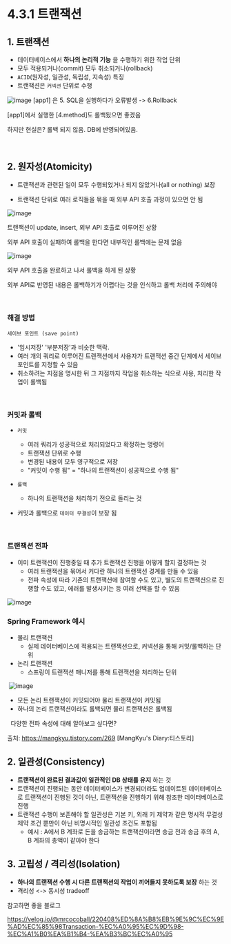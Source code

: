 # 4.3.1 트랜잭션

## 1. 트랜잭션
- 데이터베이스에서 __하나의 논리적 기능__ 을 수행하기 위한 작업 단위
- 모두 적용되거나(commit) 모두 취소되거나(rollback)
- `ACID`(원자성, 일관성, 독립성, 지속성) 특징
- 트랜잭션은 `커넥션` 단위로 수행

![image](https://img1.daumcdn.net/thumb/R1280x0/?scode=mtistory2&fname=https%3A%2F%2Fblog.kakaocdn.net%2Fdn%2FlDbeX%2Fbtrc1TCzjBF%2FAPfhEURtKBZB9QNkriFIe0%2Fimg.png)
[app1] 은 5. SQL을 실행하다가 오류발생 -> 6.Rollback

[app1]에서 실행한 [4.method]도 롤백됬으면 좋겠음

하지만 현실은? 롤백 되지 않음. DB에 반영되어있음.

<br>

## 2. 원자성(Atomicity)
- 트랜잭션과 관련된 일이 모두 수행되었거나 되지 않았거나(all or nothing) 보장

- 트랜잭션 단위로 여러 로직들을 묶을 때 외부 API 호출 과정이 있으면 안 됨


![image](https://img1.daumcdn.net/thumb/R1280x0/?scode=mtistory2&fname=https%3A%2F%2Fblog.kakaocdn.net%2Fdn%2FcceCs0%2Fbtq309FCAom%2FXkQgkfrp6EdkPe9qsNdNZ1%2Fimg.png)

트랜잭션이 update, insert, 외부 API 호출로 이루어진 상황

외부 API 호출이 실패하여 롤백을 한다면 내부적인 롤백에는 문제 없음


![image](https://img1.daumcdn.net/thumb/R1280x0/?scode=mtistory2&fname=https%3A%2F%2Fblog.kakaocdn.net%2Fdn%2FbgTFHW%2Fbtq3Ua0FPqQ%2FkZbU9fpBMb8QRVfRdwgsrk%2Fimg.png)

외부 API 호출을 완료하고 나서 롤백을 하게 된 상황

외부 API로 반영된 내용은 롤백하기가 어렵다는 것을 인식하고 롤백 처리에 주의해야

<br>

### 해결 방법

`세이브 포인트 (save point)`
- '임시저장' '부분저장'과 비슷한 맥락. 
- 여러 개의 쿼리로 이루어진 트랜잭션에서 사용자가 트랜잭션 중간 단계에서 세이브 포인트를 지정할 수 있음
- 취소하려는 지점을 명시한 뒤 그 지점까지 작업을 취소하는 식으로 사용, 처리한 작업이 롤백됨


<br>

### 커밋과 롤백

- `커밋`
    - 여러 쿼리가 성공적으로 처리되었다고 확정하는 명령어
    - 트랜잭션 단위로 수행
    - 변경된 내용이 모두 영구적으로 저장
    - "커밋이 수행 됨" = "하나의 트랜잭션이 성공적으로 수행 됨"


- `롤백`
    - 하나의 트랜잭션을 처리하기 전으로 돌리는 것


- 커밋과 롤백으로 `데이터 무결성`이 보장 됨

<br>

### 트랜잭션 전파

- 이미 트랜잭션이 진행중일 때 추가 트랜잭션 진행을 어떻게 할지 결정하는 것
    - 여러 트랜잭션을 묶어서 커다란 하나의 트랜잭션 경계를 만들 수 있음
    - 전파 속성에 따라 기존의 트랜잭션에 참여할 수도 있고, 별도의 트랜잭션으로 진행할 수도 있고, 에러를 발생시키는 등 여러 선택을 할 수 있음

![image](https://img1.daumcdn.net/thumb/R1280x0/?scode=mtistory2&fname=https%3A%2F%2Fblog.kakaocdn.net%2Fdn%2F8DLel%2FbtrIMBi5Mei%2FzG8FJfIn6FcPpSCbKsJrg1%2Fimg.png)


### Spring Framework 예시

- 물리 트랜잭션
    - 실제 데이터베이스에 적용되는 트랜잭션으로, 커넥션을 통해 커밋/롤백하는 단위
- 논리 트랜잭션
    - 스프링이 트랜잭션 매니저를 통해 트랜잭션을 처리하는 단위


 ![image](https://img1.daumcdn.net/thumb/R1280x0/?scode=mtistory2&fname=https%3A%2F%2Fblog.kakaocdn.net%2Fdn%2Fs76hS%2FbtrII0RHWG6%2F7EEuYI1P8Q99SDpXEQQZUK%2Fimg.png)

- 모든 논리 트랜잭션이 커밋되어야 물리 트랜잭션이 커밋됨
- 하나의 논리 트랜잭션이라도 롤백되면 물리 트랜잭션은 롤백됨

 
다양한 전파 속성에 대해 알아보고 싶다면?

출처: https://mangkyu.tistory.com/269 [MangKyu's Diary:티스토리]

## 2. 일관성(Consistency)

- __트랜잭션이 완료된 결과값이 일관적인 DB 상태를 유지__ 하는 것
- 트랜잭션이 진행되는 동안 데이터베이스가 변경되더라도 업데이트된 데이터베이스로 
트랜잭션이 진행된 것이 아닌, 트랜잭션을 진행하기 위해 참조한 데이터베이스로 진행
- 트랜잭션 수행이 보존해야 할 일관성은 기본 키, 외래 키 제약과 같은 
명시적 무결성 제약 조건 뿐만이 아닌 비명시적인 일관성 조건도 포함됨
    - 예시 : A에서 B 계좌로 돈을 송금하는 트랜잭션이라면
송금 전과 송금 후의 A, B 계좌의 총액이 같아야 한다


## 3. 고립성 / 격리성(Isolation)

- __하나의 트랜잭션 수행 시 다른 트랜잭션의 작업이 끼어들지 못하도록 보장__ 하는 것
- 격리성 <-> 동시성 tradeoff

참고하면 좋을 블로그

https://velog.io/@mrcocoball/220408%ED%8A%B8%EB%9E%9C%EC%9E%AD%EC%85%98Transaction-%EC%A0%95%EC%9D%98-%EC%A1%B0%EA%B1%B4-%EA%B3%BC%EC%A0%95
